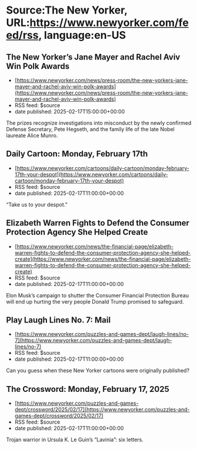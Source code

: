 # Source:The New Yorker, URL:https://www.newyorker.com/feed/rss, language:en-US

## The New Yorker’s Jane Mayer and Rachel Aviv Win Polk Awards
 - [https://www.newyorker.com/news/press-room/the-new-yorkers-jane-mayer-and-rachel-aviv-win-polk-awards](https://www.newyorker.com/news/press-room/the-new-yorkers-jane-mayer-and-rachel-aviv-win-polk-awards)
 - RSS feed: $source
 - date published: 2025-02-17T15:00:00+00:00

The prizes recognize investigations into misconduct by the newly confirmed Defense Secretary, Pete Hegseth, and the family life of the late Nobel laureate Alice Munro.

## Daily Cartoon: Monday, February 17th
 - [https://www.newyorker.com/cartoons/daily-cartoon/monday-february-17th-your-despot](https://www.newyorker.com/cartoons/daily-cartoon/monday-february-17th-your-despot)
 - RSS feed: $source
 - date published: 2025-02-17T11:00:00+00:00

“Take us to your despot.”

## Elizabeth Warren Fights to Defend the Consumer Protection Agency She Helped Create
 - [https://www.newyorker.com/news/the-financial-page/elizabeth-warren-fights-to-defend-the-consumer-protection-agency-she-helped-create](https://www.newyorker.com/news/the-financial-page/elizabeth-warren-fights-to-defend-the-consumer-protection-agency-she-helped-create)
 - RSS feed: $source
 - date published: 2025-02-17T11:00:00+00:00

Elon Musk’s campaign to shutter the Consumer Financial Protection Bureau will end up hurting the very people Donald Trump promised to safeguard.

## Play Laugh Lines No. 7: Mail
 - [https://www.newyorker.com/puzzles-and-games-dept/laugh-lines/no-7](https://www.newyorker.com/puzzles-and-games-dept/laugh-lines/no-7)
 - RSS feed: $source
 - date published: 2025-02-17T11:00:00+00:00

Can you guess when these New Yorker cartoons were originally published?

## The Crossword: Monday, February 17, 2025
 - [https://www.newyorker.com/puzzles-and-games-dept/crossword/2025/02/17](https://www.newyorker.com/puzzles-and-games-dept/crossword/2025/02/17)
 - RSS feed: $source
 - date published: 2025-02-17T11:00:00+00:00

Trojan warrior in Ursula K. Le Guin’s “Lavinia”: six letters.

